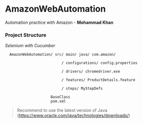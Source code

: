 # AmazonWebAutomation
Automation practice with Amazon - **Mohammad Khan**

### Project Structure
 
 *Selenium with Cucumber*
    
      AmazonWebAutomation/ src/ main/ java/ com.amazon/
                              
                              / configurations/ config.properties
                              
                              / drivers/ chromedriver.exe
                              
                              / features/ ProductDetails.feature
                              
                              / steps/ MyStepDefs
                              
                         BaseClass
                         pom.xml



> Recommend to use the latest version of Java (https://www.oracle.com/java/technologies/downloads/)



